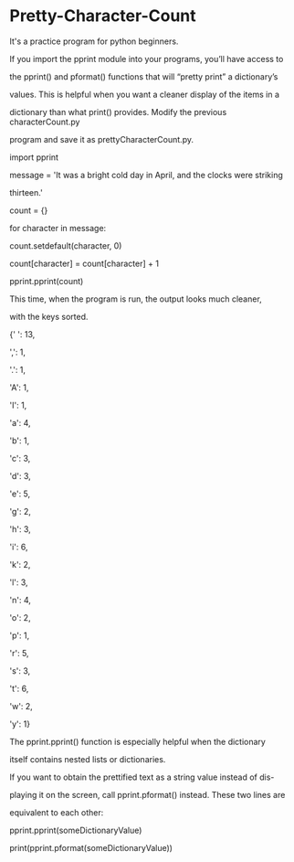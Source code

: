 # Pretty-Character-Count
It's a practice program for python beginners.


If you import the pprint module into your programs, you’ll have access to 

the pprint() and pformat() functions that will “pretty print” a dictionary’s 

values. This is helpful when you want a cleaner display of the items in a 

dictionary than what print() provides. Modify the previous characterCount.py

program and save it as prettyCharacterCount.py.

import pprint

message = 'It was a bright cold day in April, and the clocks were striking 

thirteen.'

count = {}

for character in message:

 count.setdefault(character, 0)

 count[character] = count[character] + 1

pprint.pprint(count)

This time, when the program is run, the output looks much cleaner, 

with the keys sorted.

{' ': 13,

 ',': 1,

 '.': 1,

 'A': 1,

 'I': 1,

 'a': 4,

 'b': 1,

 'c': 3,

 'd': 3,

 'e': 5,

 'g': 2,

 'h': 3,

 'i': 6,
 
 'k': 2,

 'l': 3,

 'n': 4,

 'o': 2,

 'p': 1,

 'r': 5,

 's': 3,

 't': 6,

 'w': 2,

 'y': 1}

The pprint.pprint() function is especially helpful when the dictionary 

itself contains nested lists or dictionaries.

If you want to obtain the prettified text as a string value instead of dis-

playing it on the screen, call pprint.pformat() instead. These two lines are 

equivalent to each other:

pprint.pprint(someDictionaryValue)

print(pprint.pformat(someDictionaryValue))
